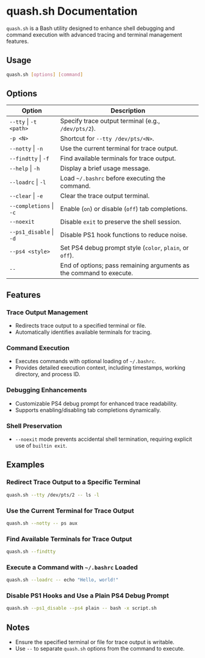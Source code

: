 # quash.sh Documentation

`quash.sh` is a Bash utility designed to enhance shell debugging and command execution with advanced tracing and terminal management features.

## Usage

```bash
quash.sh [options] [command]
```

## Options

| Option                  | Description                                                                 |
|-------------------------|-----------------------------------------------------------------------------|
| `--tty` \| `-t <path>`  | Specify trace output terminal (e.g., `/dev/pts/2`).                         |
| `-p <N>`                | Shortcut for `--tty /dev/pts/<N>`.                                          |
| `--notty` \| `-n`       | Use the current terminal for trace output.                                 |
| `--findtty` \| `-f`     | Find available terminals for trace output.                                 |
| `--help` \| `-h`        | Display a brief usage message.                                             |
| `--loadrc` \| `-l`      | Load `~/.bashrc` before executing the command.                             |
| `--clear` \| `-e`       | Clear the trace output terminal.                                           |
| `--completions` \| `-c` | Enable (`on`) or disable (`off`) tab completions.                          |
| `--noexit`              | Disable `exit` to preserve the shell session.                              |
| `--ps1_disable` \| `-d` | Disable PS1 hook functions to reduce noise.                                |
| `--ps4 <style>`         | Set PS4 debug prompt style (`color`, `plain`, or `off`).                   |
| `--`                    | End of options; pass remaining arguments as the command to execute.        |

## Features

### Trace Output Management
- Redirects trace output to a specified terminal or file.
- Automatically identifies available terminals for tracing.

### Command Execution
- Executes commands with optional loading of `~/.bashrc`.
- Provides detailed execution context, including timestamps, working directory, and process ID.

### Debugging Enhancements
- Customizable PS4 debug prompt for enhanced trace readability.
- Supports enabling/disabling tab completions dynamically.

### Shell Preservation
- `--noexit` mode prevents accidental shell termination, requiring explicit use of `builtin exit`.

## Examples

### Redirect Trace Output to a Specific Terminal
```bash
quash.sh --tty /dev/pts/2 -- ls -l
```

### Use the Current Terminal for Trace Output
```bash
quash.sh --notty -- ps aux
```

### Find Available Terminals for Trace Output
```bash
quash.sh --findtty
```

### Execute a Command with `~/.bashrc` Loaded
```bash
quash.sh --loadrc -- echo "Hello, world!"
```

### Disable PS1 Hooks and Use a Plain PS4 Debug Prompt
```bash
quash.sh --ps1_disable --ps4 plain -- bash -x script.sh
```

## Notes
- Ensure the specified terminal or file for trace output is writable.
- Use `--` to separate `quash.sh` options from the command to execute.
